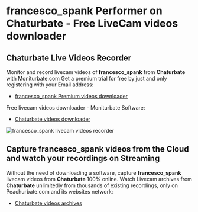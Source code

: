 # francesco_spank Performer on Chaturbate - Free LiveCam videos downloader

## Chaturbate Live Videos Recorder

Monitor and record livecam videos of **francesco_spank** from **Chaturbate** with Moniturbate.com
Get a premium trial for free by just and only registering with your Email address:
* [francesco_spank Premium videos downloader](https://moniturbate.com/request-demo-licence-key.html)

Free livecam videos downloader - Moniturbate Software:
* [Chaturbate videos downloader](https://moniturbate.com/moniturbate-download-software.html)

![francesco_spank livecam videos recorder](https://peachurnet.com/templates/moniturbate-software.png)


## Capture francesco_spank videos from the Cloud and watch your recordings on Streaming

Without the need of downloading a software, capture **francesco_spank** livecam videos from **Chaturbate** 100% online.
Watch Livecam archives from **Chaturbate** unlimitedly from thousands of existing recordings, only on Peachurbate.com and its websites network:
* [Chaturbate videos archives](https://peachurnet.com/)